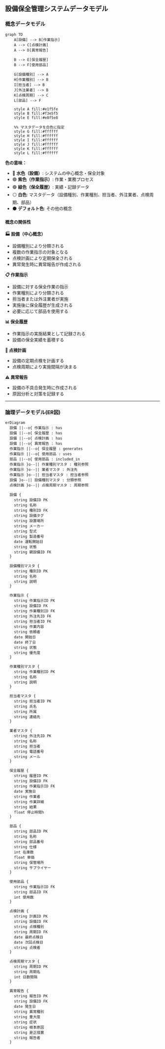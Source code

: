 ## 設備保全管理システムデータモデル

### 概念データモデル

```mermaid
graph TD
    A[設備] --> B[作業指示]
    A --> C[点検計画]
    A --> D[異常報告]
    
    B --> E[保全履歴]
    B --> F[使用部品]
    
    G[設備種別] --> A
    H[作業種別] --> B
    I[担当者] --> B
    J[外注業者] --> B
    K[点検周期] --> C
    L[部品] --> F
    
    style A fill:#e1f5fe
    style B fill:#f3e5f5
    style E fill:#e8f5e8
    
    %% マスタデータを白色に指定
    style G fill:#ffffff
    style H fill:#ffffff
    style I fill:#ffffff
    style J fill:#ffffff
    style K fill:#ffffff
    style L fill:#ffffff
```

**色の意味：**
- 🔵 **水色（設備）**: システムの中心概念・保全対象
- 🟣 **紫色（作業指示）**: 作業・業務プロセス
- 🟢 **緑色（保全履歴）**: 実績・記録データ
- ⚪ **白色**: マスタデータ（設備種別、作業種別、担当者、外注業者、点検周期、部品）
- ⚫ **デフォルト色**: その他の概念

#### 概念の関係性

**🏭 設備（中心概念）**
- 設備種別により分類される
- 複数の作業指示の対象となる
- 点検計画により定期保全される
- 異常発生時に異常報告が作成される

**📋 作業指示**
- 設備に対する保全作業の指示
- 作業種別により分類される
- 担当者または外注業者が実施
- 実施後に保全履歴が生成される
- 必要に応じて部品を使用する

**📊 保全履歴**
- 作業指示の実施結果として記録される
- 設備の保全実績を蓄積する

**🔧 点検計画**
- 設備の定期点検を計画する
- 点検周期により実施間隔が決まる

**⚠️ 異常報告**
- 設備の不具合発生時に作成される
- 原因分析と対策を記録する

---

### 論理データモデル(ER図)

```mermaid
erDiagram
  設備 ||--o{ 作業指示 : has
  設備 ||--o{ 保全履歴 : has
  設備 ||--o{ 点検計画 : has
  設備 ||--o{ 異常報告 : has
  作業指示 ||--o{ 保全履歴 : generates
  作業指示 ||--o{ 使用部品 : uses
  部品 ||--o{ 使用部品 : included_in
  作業指示 }o--|| 作業種別マスタ : 種別参照
  作業指示 }o--|| 業者マスタ : 外注先
  作業指示 }o--|| 担当者マスタ : 担当者参照
  設備 }o--|| 設備種別マスタ : 分類参照
  点検計画 }o--|| 点検周期マスタ : 周期参照

  設備 {
    string 設備ID PK
    string 名称
    string 種別ID FK
    string 設備タグ
    string 設置場所
    string メーカー
    string 型式
    string 製造番号
    date 運転開始日
    string 状態
    string 親設備ID FK
  }

  設備種別マスタ {
    string 種別ID PK
    string 名称
    string 説明
  }

  作業指示 {
    string 作業指示ID PK
    string 設備ID FK
    string 作業種別ID FK
    string 外注先ID FK
    string 担当者ID FK
    string 作業内容
    string 依頼者
    date 開始日
    date 終了日
    string 状態
    string 優先度
  }

  作業種別マスタ {
    string 作業種別ID PK
    string 名称
    string 説明
  }

  担当者マスタ {
    string 担当者ID PK
    string 氏名
    string 所属
    string 連絡先
  }

  業者マスタ {
    string 外注先ID PK
    string 名称
    string 担当者
    string 電話番号
    string メール
  }

  保全履歴 {
    string 履歴ID PK
    string 設備ID FK
    string 作業指示ID FK
    date 実施日
    string 作業者
    string 作業詳細
    string 結果
    float 停止時間h
  }

  部品 {
    string 部品ID PK
    string 名称
    string 部品番号
    string 仕様
    int 在庫数
    float 単価
    string 保管場所
    string サプライヤー
  }

  使用部品 {
    string 作業指示ID FK
    string 部品ID FK
    int 使用数
  }

  点検計画 {
    string 計画ID PK
    string 設備ID FK
    string 点検種別
    string 周期ID FK
    date 最終点検日
    date 次回点検日
    string 点検者
  }

  点検周期マスタ {
    string 周期ID PK
    string 周期名
    int 日数間隔
  }

  異常報告 {
    string 報告ID PK
    string 設備ID FK
    date 発生日
    string 異常種別
    string 重大度
    string 症状
    string 根本原因
    string 是正措置
    string 報告者
  }

```
